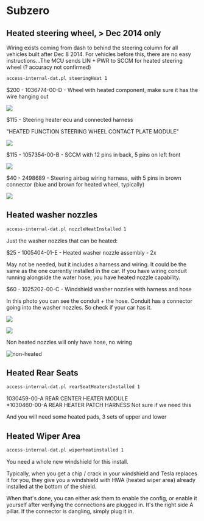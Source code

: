 # Subzero

## Heated steering wheel, > Dec 2014 only

Wiring exists coming from dash to behind the steering column for all vehicles built after Dec 8 2014. For vehicles before this, there are no easy instructions...The MCU sends LIN + PWR to SCCM for heated steering wheel (? accuracy not confirmed)

```bash
access-internal-dat.pl steeringHeat 1
```

$200 - 1036774-00-D - Wheel with heated component, make sure it has the wire hanging out

![](https://i.imgur.com/6AMML5Q.jpg)

$115 - Steering heater ecu and connected harness

"HEATED FUNCTION STEERING WHEEL CONTACT PLATE MODULE"

![](https://i.imgur.com/rVTehNB.jpg)

$115 - 1057354-00-B - SCCM with 12 pins in back, 5 pins on left front 

![](https://i.imgur.com/n6wOOFd.png)

$40 - 2498689 - Steering airbag wiring harness, with 5 pins in brown connector (blue and brown for heated wheel, typically)

![](https://i.imgur.com/KF0iur4.jpg)

## Heated washer nozzles

```bash
access-internal-dat.pl nozzleHeatInstalled 1
```

Just the washer nozzles that can be heated: 

$25 - 1005404-01-E - Heated washer nozzle assembly - 2x

May not be needed, but it includes a harness and wiring. It could be the same as the one currently installed in the car. If you have wiring conduit running alongside the water hose, you have heated nozzle capability. 

$60 - 1025202-00-C - Windshield washer nozzles with harness and hose 

In this photo you can see the conduit + the hose. Conduit has a connector going into the washer nozzles. So check if your car has it. 

![](https://i.imgur.com/SZDE3TW.png)

![](https://i.imgur.com/oxWa0d3.png)

Non heated nozzles will only have hose, no wiring

![non-heated](https://i.imgur.com/TweD8rF.png)

## Heated Rear Seats

```bash
access-internal-dat.pl rearSeatHeatersInstalled 1
```

1030459-00-A REAR CENTER HEATER MODULE  
*1030460-00-A REAR HEATER PATCH HARNESS Not sure if we need this

And you will need some heated pads, 3 sets of upper and lower

## Heated Wiper Area

```bash
access-internal-dat.pl wiperheatinstalled 1
```

You need a whole new windshield for this install. 

Typically, when you get a chip / crack in your windshield and Tesla replaces it for you, they give you a windshield with HWA (heated wiper area) already installed at the bottom of the shield.

When that's done, you can either ask them to enable the config, or enable it yourself after verifying the connections are plugged in. It's the right side A pillar. If the connector is dangling, simply plug it in. 
